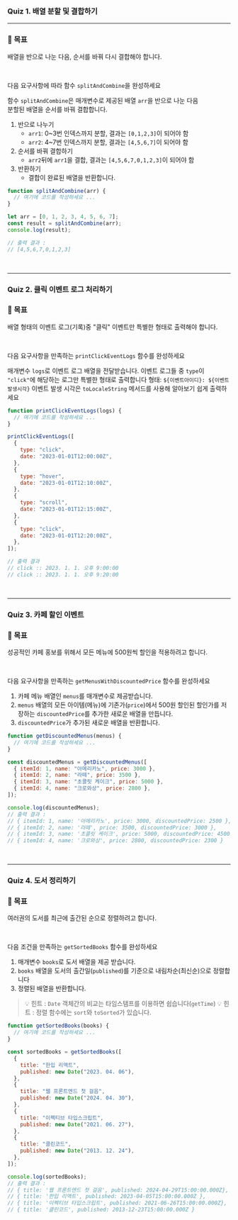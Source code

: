 ### Quiz 1. 배열 분할 및 결합하기

---

### 🎯 목표

배열을 반으로 나눈 다음, 순서를 바꿔 다시 결합해야 합니다.

<br>

다음 요구사항에 따라 함수 `splitAndCombine`을 완성하세요

함수 `splitAndCombine`은 매개변수로 제공된 배열 `arr`을 반으로 나눈 다음  
분할된 배열을 순서를 바꿔 결합합니다.

1. 반으로 나누기
   - `arr1`: 0~3번 인덱스까지 분할, 결과는 `[0,1,2,3]`이 되어야 함
   - `arr2`: 4~7번 인덱스까지 분할, 결과는 `[4,5,6,7]`이 되어야 함
2. 순서를 바꿔 결합하기
   - `arr2`뒤에 `arr1`을 결합, 결과는 `[4,5,6,7,0,1,2,3]`이 되어야 함
3. 반환하기
   - 결합이 완료된 배열을 반환합니다.

```javascript
function splitAndCombine(arr) {
  // 여기에 코드를 작성하세요 ...
}

let arr = [0, 1, 2, 3, 4, 5, 6, 7];
const result = splitAndCombine(arr);
console.log(result);

// 출력 결과 :
// [4,5,6,7,0,1,2,3]
```

<br>

---

### Quiz 2. 클릭 이벤트 로그 처리하기

### 🎯 목표

배열 형태의 이벤트 로그(기록)중 "클릭" 이벤트만 특별한 형태로 출력해야 합니다.

<br>

다음 요구사항을 만족하는 `printClickEventLogs` 함수를 완성하세요

매개변수 `logs`로 이벤트 로그 배열을 전달받습니다.
이벤트 로그들 중 `type`이 `"click"`에 해당하는 로그만 특별한 형태로 출력합니다
형태: `${이벤트아이디}: ${이벤트발생시각}`
이벤트 발생 시각은 `toLocaleString` 메서드를 사용해 알아보기 쉽게 출력하세요

```javascript
function printClickEventLogs(logs) {
  // 여기에 코드를 작성하세요 ...
}

printClickEventLogs([
  {
    type: "click",
    date: "2023-01-01T12:00:00Z",
  },
  {
    type: "hover",
    date: "2023-01-01T12:10:00Z",
  },
  {
    type: "scroll",
    date: "2023-01-01T12:15:00Z",
  },
  {
    type: "click",
    date: "2023-01-01T12:20:00Z",
  },
]);

// 출력 결과
// click :: 2023. 1. 1. 오후 9:00:00
// click :: 2023. 1. 1. 오후 9:20:00
```

<br>

---

### Quiz 3. 카페 할인 이벤트

### 🎯 목표

성공적인 카페 홍보를 위해서 모든 메뉴에 500원씩 할인을 적용하려고 합니다.

<br>

다음 요구사항을 만족하는 `getMenusWithDiscountedPrice` 함수를 완성하세요

1. 카페 메뉴 배열인 `menus`를 매개변수로 제공받습니다.
2. `menus` 배열의 모든 아이템(메뉴)에 기존가(`price`)에서 500원 할인된 할인가를 저장하는 `discountedPrice`를 추가한 새로운 배열을 만듭니다.
3. `discountedPrice`가 추가된 새로운 배열을 반환합니다.

```javascript
function getDiscountedMenus(menus) {
  // 여기에 코드를 작성하세요 ...
}

const discountedMenus = getDiscountedMenus([
  { itemId: 1, name: "아메리카노", price: 3000 },
  { itemId: 2, name: "라떼", price: 3500 },
  { itemId: 3, name: "초콜릿 케이크", price: 5000 },
  { itemId: 4, name: "크로와상", price: 2800 },
]);

console.log(discountedMenus);
// 출력 결과 :
// { itemId: 1, name: '아메리카노', price: 3000, discountedPrice: 2500 },
// { itemId: 2, name: '라떼', price: 3500, discountedPrice: 3000 },
// { itemId: 3, name: '초콜릿 케이크', price: 5000, discountedPrice: 4500 },
// { itemId: 4, name: '크로와상', price: 2800, discountedPrice: 2300 }
```

<br>

---

### Quiz 4. 도서 정리하기

### 🎯 목표

여러권의 도서를 최근에 출간된 순으로 정렬하려고 합니다.

<br>

다음 조건을 만족하는 `getSortedBooks` 함수를 완성하세요

1. 매개변수 `books`로 도서 배열을 제공 받습니다.
2. `books` 배열을 도서의 출간일(`published`)를 기준으로 내림차순(최신순)으로 정렬합니다
3. 정렬된 배열을 반환합니다.

> 💡 힌트 : `Date` 객체간의 비교는 타임스탬프를 이용하면 쉽습니다(`getTime`)
> 💡 힌트 : 정렬 함수에는 `sort`와 `toSorted`가 있습니다.

```javascript
function getSortedBooks(books) {
  // 여기에 코드를 작성하세요 ...
}

const sortedBooks = getSortedBooks([
  {
    title: "한입 리액트",
    published: new Date("2023. 04. 06"),
  },
  {
    title: "웹 프론트엔드 첫 걸음",
    published: new Date("2024. 04. 30"),
  },
  {
    title: "이펙티브 타입스크립트",
    published: new Date("2021. 06. 27"),
  },
  {
    title: "클린코드",
    published: new Date("2013. 12. 24"),
  },
]);

console.log(sortedBooks);
// 출력 결과 :
// { title: '웹 프론트엔드 첫 걸음', published: 2024-04-29T15:00:00.000Z},
// { title: '한입 리액트', published: 2023-04-05T15:00:00.000Z },
// { title: '이펙티브 타입스크립트', published: 2021-06-26T15:00:00.000Z},
// { title: '클린코드', published: 2013-12-23T15:00:00.000Z }
```
